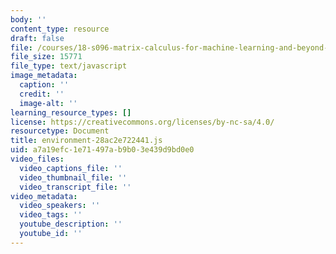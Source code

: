 ```yaml
---
body: ''
content_type: resource
draft: false
file: /courses/18-s096-matrix-calculus-for-machine-learning-and-beyond-january-iap-2022/environment-28ac2e722441.js
file_size: 15771
file_type: text/javascript
image_metadata:
  caption: ''
  credit: ''
  image-alt: ''
learning_resource_types: []
license: https://creativecommons.org/licenses/by-nc-sa/4.0/
resourcetype: Document
title: environment-28ac2e722441.js
uid: a7a19efc-1e71-497a-b9b0-3e439d9bd0e0
video_files:
  video_captions_file: ''
  video_thumbnail_file: ''
  video_transcript_file: ''
video_metadata:
  video_speakers: ''
  video_tags: ''
  youtube_description: ''
  youtube_id: ''
---
```

